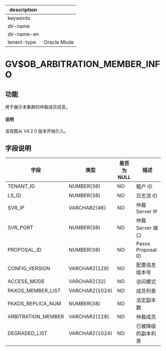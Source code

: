 |description||
|---|---|
|keywords||
|dir-name||
|dir-name-en||
|tenant-type|Oracle Mode|

# GV$OB_ARBITRATION_MEMBER_INFO

## 功能

用于展示本集群的仲裁成员信息。

<main id="notice" type='explain'>
  <h4>说明</h4>
  <p>该视图从 V4.2.0 版本开始引入。</p>
</main>

## 字段说明

| **字段** | **类型** | **是否为 NULL** | **描述** |
| --- | --- | --- | --- |
| TENANT_ID | NUMBER(38) | NO | 租户 ID |
| LS_ID | NUMBER(38) | NO | 日志流 ID |
| SVR_IP | VARCHAR2(46) | NO | 仲裁 Server IP |
| SVR_PORT | NUMBER(38) | NO | 仲裁 Server 端口 |
| PROPOSAL_ID | NUMBER(38) | NO | Paxos Proposal ID |
| CONFIG_VERSION | VARCHAR2(128) | NO | 配置信息版本号 |
| ACCESS_MODE | VARCHAR2(32) | NO | 访问模式 |
| PAXOS_MEMBER_LIST | VARCHAR2(1024) | NO | 成员列表 |
| PAXOS_REPLICA_NUM | NUMBER(38) | NO | 法定副本数 |
| ARBITRATION_MEMBER | VARCHAR2(128) | NO | 仲裁成员 |
| DEGRADED_LIST | VARCHAR2(1024) | NO | 已被降级的副本列表 |
